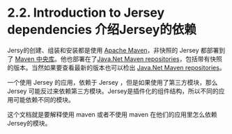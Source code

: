2.2. Introduction to Jersey dependencies 介绍Jersey的依赖
========================

Jersy的创建、组装和安装都是使用 [Apache Maven](http://maven.apache.org/)，非快照的 Jersey 都部署到了 [Maven 中央库](http://search.maven.org/)。他也部署在了[Java.Net Maven repositories](http://maven.java.net/)，包括带有快照的版本。当然如果要查看最新的版本也可以检出 [Java.Net Maven repositories](https://maven.java.net/content/repositories/snapshots/org/glassfish/jersey)。

一个使用 Jersey 的应用，依赖于 Jersey ，但是如果使用了第三方模块，那么 Jersey 可能反过来依赖第三方模块。Jersey是插件化的组件结构，所以不同的应用可能依赖不同的模块。 

这个文档就是要解释使用 maven 或者不使用 maven 在他们的应用里怎么依赖Jersey的模块。